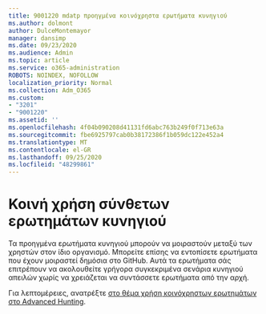 ```yaml
---
title: 9001220 mdatp προηγμένα κοινόχρηστα ερωτήματα κυνηγιού
ms.author: dolmont
author: DulceMontemayor
manager: dansimp
ms.date: 09/23/2020
ms.audience: Admin
ms.topic: article
ms.service: o365-administration
ROBOTS: NOINDEX, NOFOLLOW
localization_priority: Normal
ms.collection: Adm_O365
ms.custom:
- "3201"
- "9001220"
ms.assetid: ''
ms.openlocfilehash: 4f04b090208d41131fd6abc763b249f0f713e63a
ms.sourcegitcommit: fbe6925797cab0b38172386f1b059dc122e452a4
ms.translationtype: MT
ms.contentlocale: el-GR
ms.lasthandoff: 09/25/2020
ms.locfileid: "48299861"
---
```

# <a name="sharing-advanced-hunting-queries"></a>Κοινή χρήση σύνθετων ερωτημάτων κυνηγιού

Τα προηγμένα ερωτήματα κυνηγιού μπορούν να μοιραστούν μεταξύ των χρηστών στον ίδιο οργανισμό. Μπορείτε επίσης να εντοπίσετε ερωτήματα που έχουν μοιραστεί δημόσια στο GitHub. Αυτά τα ερωτήματα σάς επιτρέπουν να ακολουθείτε γρήγορα συγκεκριμένα σενάρια κυνηγιού απειλών χωρίς να χρειάζεται να συντάσσετε ερωτήματα από την αρχή.
  
Για λεπτομέρειες, ανατρέξτε [στο θέμα χρήση κοινόχρηστων ερωτημάτων στο Advanced Hunting](https://docs.microsoft.com/windows/security/threat-protection/microsoft-defender-atp/advanced-hunting-shared-queries).